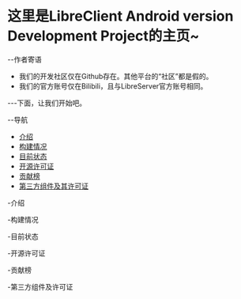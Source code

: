 # 这里是LibreClient Android version Development Project的主页~



--作者寄语
* 我们的开发社区仅在Github存在。其他平台的“社区”都是假的。
* 我们的官方账号仅在Bilibili，且与LibreServer官方账号相同。


---下面，让我们开始吧。

--导航

* [介绍](介绍)
* [构建情况](构建情况)
* [目前状态](目前状态)
* [开源许可证](开源许可证)
* [贡献榜](贡献榜)
* [第三方组件及其许可证](第三方组件及其许可证)



-介绍



-构建情况



-目前状态



-开源许可证



-贡献榜



-第三方组件及许可证

